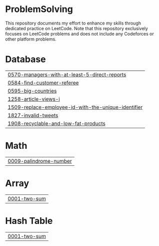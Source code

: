 # ProblemSolving
This repository documents my effort to enhance my skills through dedicated practice on LeetCode.
Note that this repository exclusively focuses on LeetCode problems and does not include any Codeforces or other platform problems.


# Database
|  |
| ------- |
| [0570-managers-with-at-least-5-direct-reports](https://github.com/andrewayyman/ProblemSolving/tree/master/0570-managers-with-at-least-5-direct-reports) |
| [0584-find-customer-referee](https://github.com/andrewayyman/ProblemSolving/tree/master/0584-find-customer-referee) |
| [0595-big-countries](https://github.com/andrewayyman/ProblemSolving/tree/master/0595-big-countries) |
| [1258-article-views-i](https://github.com/andrewayyman/ProblemSolving/tree/master/1258-article-views-i) |
| [1509-replace-employee-id-with-the-unique-identifier](https://github.com/andrewayyman/ProblemSolving/tree/master/1509-replace-employee-id-with-the-unique-identifier) |
| [1827-invalid-tweets](https://github.com/andrewayyman/ProblemSolving/tree/master/1827-invalid-tweets) |
| [1908-recyclable-and-low-fat-products](https://github.com/andrewayyman/ProblemSolving/tree/master/1908-recyclable-and-low-fat-products) |
# Math
|  |
| ------- |
| [0009-palindrome-number](https://github.com/andrewayyman/ProblemSolving/tree/master/0009-palindrome-number) |
# Array
|  |
| ------- |
| [0001-two-sum](https://github.com/andrewayyman/ProblemSolving/tree/master/0001-two-sum) |
# Hash Table
|  |
| ------- |
| [0001-two-sum](https://github.com/andrewayyman/ProblemSolving/tree/master/0001-two-sum) |